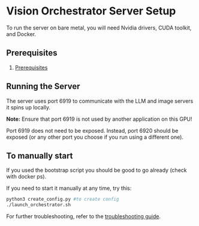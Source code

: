 
# Vision Orchestrator Server Setup

To run the server on bare metal, you will need Nvidia drivers, CUDA toolkit, and Docker.

## Prerequisites

1. [Prerequisites](../../../generic_docs/prerequisites.md)

## Running the Server

The server uses port 6919 to communicate with the LLM and image servers it spins up locally.

**Note:** Ensure that port 6919 is not used by another application on this GPU!

Port 6919 does not need to be exposed. Instead, port 6920 should be exposed (or any other port you choose if you run using a different one).


## To manually start 
If you used the bootstrap script you should be good to go already (check with docker ps). 

If you need to start it manually at any time, try this:
```bash
python3 create_config.py #to create config
./launch_orchestrator.sh
```



For further troubleshooting, refer to the [troubleshooting guide](../../../generic_docs/troubleshooting.md).
